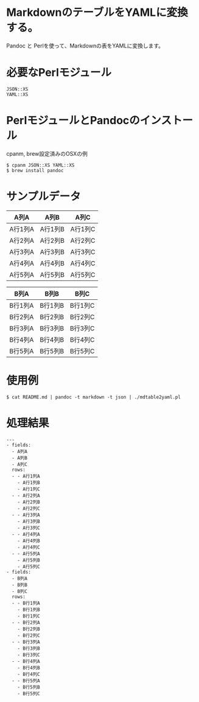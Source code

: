 # MarkdownのテーブルをYAMLに変換する。

Pandoc と Perlを使って、Markdownの表をYAMLに変換します。

# 必要なPerlモジュール

	JSON::XS
	YAML::XS

# PerlモジュールとPandocのインストール
cpanm, brew設定済みのOSXの例

	$ cpanm JSON::XS YAML::XS
	$ brew install pandoc

# サンプルデータ

A列A    | A列B    | A列C
--------|---------|----------
A行1列A | A行1列B | A行1列C
A行2列A | A行2列B | A行2列C
A行3列A | A行3列B | A行3列C
A行4列A | A行4列B | A行4列C
A行5列A | A行5列B | A行5列C

B列A    | B列B    | B列C
--------|---------|----------
B行1列A | B行1列B | B行1列C
B行2列A | B行2列B | B行2列C
B行3列A | B行3列B | B行3列C
B行4列A | B行4列B | B行4列C
B行5列A | B行5列B | B行5列C

# 使用例

	$ cat README.md | pandoc -t markdown -t json | ./mdtable2yaml.pl

# 処理結果

	---
	- fields:
	  - A列A
	  - A列B
	  - A列C
	  rows:
	  - - A行1列A
	    - A行1列B
	    - A行1列C
	  - - A行2列A
	    - A行2列B
	    - A行2列C
	  - - A行3列A
	    - A行3列B
	    - A行3列C
	  - - A行4列A
	    - A行4列B
	    - A行4列C
	  - - A行5列A
	    - A行5列B
	    - A行5列C
	- fields:
	  - B列A
	  - B列B
	  - B列C
	  rows:
	  - - B行1列A
	    - B行1列B
	    - B行1列C
	  - - B行2列A
	    - B行2列B
	    - B行2列C
	  - - B行3列A
	    - B行3列B
	    - B行3列C
	  - - B行4列A
	    - B行4列B
	    - B行4列C
	  - - B行5列A
	    - B行5列B
	    - B行5列C
	
